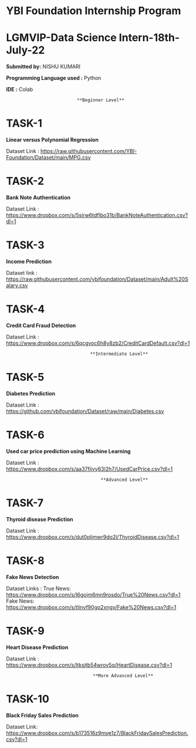 # YBI Foundation Internship Program 
# LGMVIP-Data Science Intern-18th-July-22

**Submitted by:**
NISHU KUMARI

**Programming Language used :** Python

**IDE :** Colab


                           
                               **Beginner Level**                      
# TASK-1

**Linear versus Polynomial Regression**

Dataset Link : https://raw.githubusercontent.com/YBI-Foundation/Dataset/main/MPG.csv



# TASK-2

**Bank Note Authentication**

Dataset Link : https://www.dropbox.com/s/5sirw6tdflbo31b/BankNoteAuthentication.csv?dl=1



# TASK-3

**Income Prediction**

Dataset link : https://raw.githubusercontent.com/ybifoundation/Dataset/main/Adult%20Salary.csv


# TASK-4

**Credit Card Fraud Detection**

Dataset Link : https://www.dropbox.com/s/6qcgvoc6h8y8zb2/CreditCardDefault.csv?dl=1


                                    **Intermediate Level**    
# TASK-5

**Diabetes Prediction**

Dataset Link : https://github.com/ybifoundation/Dataset/raw/main/Diabetes.csv


# TASK-6

**Used car price prediction using Machine Learning**

Dataset Link :  https://www.dropbox.com/s/aa37fjiyy63l2h7/UsedCarPrice.csv?dl=1


                                        **Advanced Level**
# TASK-7

**Thyroid disease Prediction**

Dataset Link : https://www.dropbox.com/s/dut0pljmwr9do2l/ThyroidDisease.csv?dl=1



# TASK-8

**Fake News Detection**

Dataset Links : True News: https://www.dropbox.com/s/l6gojm6mn9rosdo/True%20News.csv?dl=1
               Fake News: https://www.dropbox.com/s/tlinvf90go2xngy/Fake%20News.csv?dl=1


# TASK-9

**Heart Disease Prediction**

Dataset Link : https://www.dropbox.com/s/ltksjtb54wrov5q/HeartDisease.csv?dl=1



                                     **More Advanced Level**
# TASK-10

**Black Friday Sales Prediction**

Dataset Link: https://www.dropbox.com/s/b173516z9mye1z7/BlackFridaySalesPrediction.csv?dl=1
